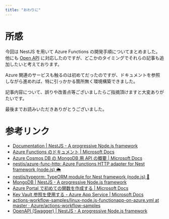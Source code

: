 ```yaml
---
title: "おわりに"
---
```


# 所感

今回は NestJS を用いて Azure Functions の開発手順についてまとめました。他にも [Open API](https://docs.nestjs.com/openapi/introduction) に対応したのですが、どこかのタイミングでそれらの記事も追加したいと考えております。

Azure 関連のサービスも触るのは初めてだったのですが、ドキュメントを参照しながら進めれば、特に引っかかる箇所無く環境構築できました。

記事内容について、誤りや改善点等ございましたらご指摘頂けますと大変ありがたいです。

最後までお読みいただきありがとうございました。

# 参考リンク

* [Documentation | NestJS - A progressive Node.js framework](https://docs.nestjs.com/)
* [Azure Functions のドキュメント | Microsoft Docs](https://docs.microsoft.com/ja-jp/azure/azure-functions/)
* [Azure Cosmos DB の MongoDB 用 API の概要 | Microsoft Docs](https://docs.microsoft.com/ja-jp/azure/cosmos-db/mongodb-introduction)
* [nestjs/azure-func-http: Azure Functions HTTP adapter for Nest framework (node.js) 🌥](https://github.com/nestjs/azure-func-http)
* [nestjs/typeorm: TypeORM module for Nest framework (node.js)  🍇](https://github.com/nestjs/typeorm)
* [MongoDB | NestJS - A progressive Node.js framework](https://docs.nestjs.com/techniques/mongodb)
* [Azure Portal で初めての関数を作成する | Microsoft Docs](https://docs.microsoft.com/ja-jp/azure/azure-functions/functions-create-first-azure-function)
* [Key Vault 参照を使用する - Azure App Service | Microsoft Docs](https://docs.microsoft.com/ja-jp/azure/app-service/app-service-key-vault-references)
* [actions-workflow-samples/linux-node.js-functionapp-on-azure.yml at master · Azure/actions-workflow-samples](https://github.com/Azure/actions-workflow-samples/blob/master/FunctionApp/linux-node.js-functionapp-on-azure.yml)
* [OpenAPI (Swagger) | NestJS - A progressive Node.js framework](https://docs.nestjs.com/openapi/introduction)
